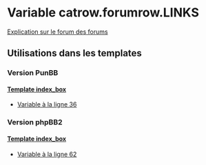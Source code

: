 # Variable catrow.forumrow.LINKS
[Explication sur le forum des forums](http://forum.forumactif.com/t294113-listing-des-variables#catrow.forumrow.LINKS)
## Utilisations dans les templates
### Version PunBB
#### [Template index_box](punbb/index_box.md)
* [Variable à la ligne 36](../punbb/index_box.tpl#L36)
### Version phpBB2
#### [Template index_box](subsilver/index_box.md)
* [Variable à la ligne 62](../subsilver/index_box.tpl#L62)
